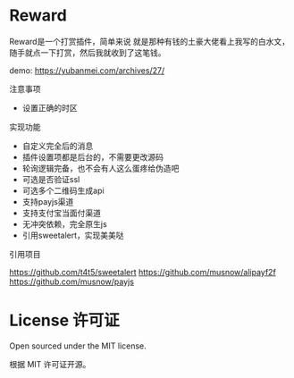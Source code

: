 # Reward

Reward是一个打赏插件，简单来说 就是那种有钱的土豪大佬看上我写的白水文，随手就点一下打赏，然后我就收到了这笔钱。


demo: https://yubanmei.com/archives/27/

注意事项

 - 设置正确的时区

实现功能

 - 自定义完全后的消息
 - 插件设置项都是后台的，不需要更改源码
 - 轮询逻辑完备，也不会有人这么蛋疼给伪造吧
 - 可选是否验证ssl
 - 可选多个二维码生成api
 - 支持payjs渠道
 - 支持支付宝当面付渠道
 - 无冲突依赖，完全原生js
 - 引用sweetalert，实现美美哒


引用项目

https://github.com/t4t5/sweetalert
https://github.com/musnow/alipayf2f
https://github.com/musnow/payjs


# License 许可证
Open sourced under the MIT license.

根据 MIT 许可证开源。